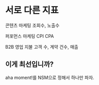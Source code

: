# 서로 다른 지표



콘텐츠 마케팅
조회수, 노출수

퍼포먼스 마케팅
CPI
CPA

B2B 영업
지불 고객 수, 계약 건수, 매출


## 이게 최선입니까?
aha moment!를 NSM으로 정해서 하나만 파자.


